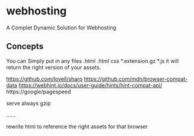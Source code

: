 # webhosting
A Complet Dynamic Solution for Webhosting 

## Concepts
You can Simply put in any files .html .html css *.extension.gz *.js
it will return the right version of your assets.


https://github.com/lovell/sharp
https://github.com/mdn/browser-compat-data
https://webhint.io/docs/user-guide/hints/hint-compat-api/
https://google/pagespeed

serve always gzip

<html>......
  
  
  
rewrite html to reference the right assets for that browser


